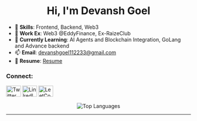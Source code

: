 <h1 align="center">Hi, I'm Devansh Goel</h1>

- 🔧 **Skills**: Frontend, Backend, Web3
- 🔧 **Work Ex**: Web3 @EddyFinance, Ex-RaizeClub
- 🌱 **Currently Learning**: AI Agents and Blockchain Integration, GoLang and Advance backend 
- 📫 **Email**: devanshgoel112233@gmail.com  
- 📄 **Resume**: [Resume](https://drive.google.com/file/d/1j8cX-KR6Y8fIRdn6MpZvLjzKisKFNP2F/view?usp=drive_link)  

<h3 align="left">Connect:</h3>
<p align="left">
  <a href="https://twitter.com/devansh37742686" target="_blank"><img src="https://raw.githubusercontent.com/rahuldkjain/github-profile-readme-generator/master/src/images/icons/Social/twitter.svg" alt="Twitter" height="30" width="40" /></a>
  <a href="https://www.linkedin.com/in/devansh-goel-085504201/" target="_blank"><img src="https://raw.githubusercontent.com/rahuldkjain/github-profile-readme-generator/master/src/images/icons/Social/linked-in-alt.svg" alt="LinkedIn" height="30" width="40" /></a>
  <a href="https://leetcode.com/u/devansh-goel/" target="_blank"><img src="https://raw.githubusercontent.com/rahuldkjain/github-profile-readme-generator/master/src/images/icons/Social/leet-code.svg" alt="LeetCode" height="30" width="40" /></a>
</p>

<p align="center">
  <img src="https://github-readme-stats.vercel.app/api/top-langs?username=devanshgoel-123&show_icons=true&locale=en&layout=compact" alt="Top Languages" />
</p>

---
